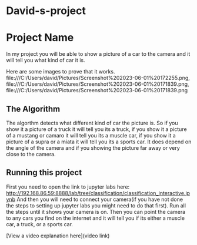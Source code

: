 # David-s-project
# Project Name
In my project you will be able to show a picture of a car to the camera and it will tell you what kind of car it is.

Here are some images to prove that it works.
file:///C:/Users/david/Pictures/Screenshot%202023-06-01%20172255.png,  file:///C:/Users/david/Pictures/Screenshot%202023-06-01%20171839.png,  file:///C:/Users/david/Pictures/Screenshot%202023-06-01%20171839.png
                             

## The Algorithm

The algorthm detects what different kind of car the picture is. So if you show it a picture of a truck it will tell you its a truck, if you show it a picture of a mustang or camaro it will tell you its a muscle car, if you show it a picture of a supra or a miata it will tell you its a sports car. It does depend on the angle of the camera and if you showing the picture far away or very close to the camera. 

## Running this project

First you need to open the link to jupyter labs here: http://192.168.86.59:8888/lab/tree/classification/classification_interactive.ipynb
And then you will need to connect your camera(if you have not done the steps to setting up jupyter labs you might need to do that first).
Run all the steps until it shows your camera is on.
Then you can point the camera to any cars you find on the internet and it will tell you if its either a muscle car, a truck, or a sports car.


[View a video explanation here](video link)
